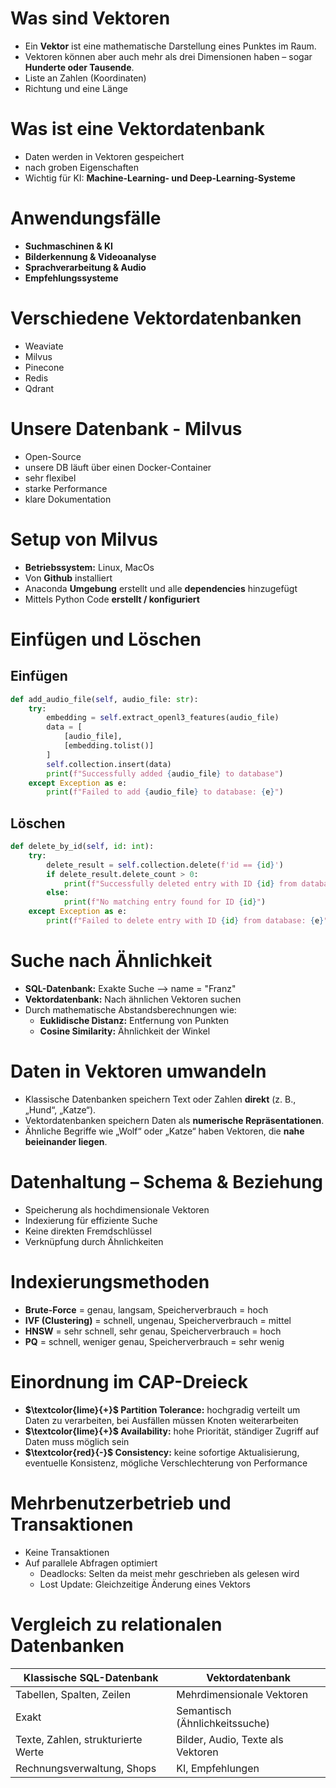 # Was sind Vektoren

- Ein **Vektor** ist eine mathematische Darstellung eines Punktes im Raum.
- Vektoren können aber auch mehr als drei Dimensionen haben – sogar **Hunderte oder Tausende**.
- Liste an Zahlen (Koordinaten)
- Richtung und eine Länge

# Was ist eine Vektordatenbank

- Daten werden in Vektoren gespeichert
- nach groben Eigenschaften
- Wichtig für KI: **Machine-Learning- und Deep-Learning-Systeme**

# Anwendungsfälle

- **Suchmaschinen & KI**
- **Bilderkennung & Videoanalyse**
- **Sprachverarbeitung & Audio**
- **Empfehlungssysteme**

# Verschiedene Vektordatenbanken

- Weaviate
- Milvus
- Pinecone
- Redis
- Qdrant

# Unsere Datenbank - Milvus

- Open-Source
- unsere DB läuft über einen Docker-Container
- sehr flexibel
- starke Performance
- klare Dokumentation

# Setup von Milvus

- **Betriebssystem:** Linux, MacOs
- Von **Github** installiert
- Anaconda **Umgebung** erstellt und alle **dependencies** hinzugefügt
- Mittels Python Code **erstellt / konfiguriert**

# Einfügen und Löschen

## Einfügen

```python
def add_audio_file(self, audio_file: str):
    try:
        embedding = self.extract_openl3_features(audio_file)
        data = [
            [audio_file],
            [embedding.tolist()]
        ]
        self.collection.insert(data)
        print(f"Successfully added {audio_file} to database")
    except Exception as e:
        print(f"Failed to add {audio_file} to database: {e}")
```

## Löschen

```python
def delete_by_id(self, id: int):
    try:
        delete_result = self.collection.delete(f'id == {id}')
        if delete_result.delete_count > 0:
            print(f"Successfully deleted entry with ID {id} from database")
        else:
            print(f"No matching entry found for ID {id}")
    except Exception as e:
        print(f"Failed to delete entry with ID {id} from database: {e}")
```

# Suche nach Ähnlichkeit

- **SQL-Datenbank:** Exakte Suche --> name = "Franz"
- **Vektordatenbank:** Nach ähnlichen Vektoren suchen
- Durch mathematische Abstandsberechnungen wie:
  - **Euklidische Distanz:** Entfernung von Punkten
  - **Cosine Similarity:** Ähnlichkeit der Winkel

# Daten in Vektoren umwandeln

- Klassische Datenbanken speichern Text oder Zahlen **direkt** (z. B., „Hund“, „Katze“).
- Vektordatenbanken speichern Daten als **numerische Repräsentationen**.
- Ähnliche Begriffe wie „Wolf“ oder „Katze“ haben Vektoren, die **nahe beieinander liegen**.

# Datenhaltung – Schema & Beziehung

- Speicherung als hochdimensionale Vektoren
- Indexierung für effiziente Suche
- Keine direkten Fremdschlüssel
- Verknüpfung durch Ähnlichkeiten

# Indexierungsmethoden

- **Brute-Force** = genau, langsam, Speicherverbrauch = hoch
- **IVF (Clustering)** = schnell, ungenau, Speicherverbrauch = mittel
- **HNSW** = sehr schnell, sehr genau, Speicherverbrauch = hoch
- **PQ** = schnell, weniger genau, Speicherverbrauch = sehr wenig

# Einordnung im CAP-Dreieck

- **$\textcolor{lime}{+}$ Partition Tolerance:** hochgradig verteilt um Daten zu verarbeiten, bei Ausfällen müssen Knoten weiterarbeiten
- **$\textcolor{lime}{+}$ Availability:** hohe Priorität, ständiger Zugriff auf Daten muss möglich sein
- **$\textcolor{red}{-}$ Consistency:** keine sofortige Aktualisierung, eventuelle Konsistenz, mögliche Verschlechterung von Performance

# Mehrbenutzerbetrieb und Transaktionen

- Keine Transaktionen
- Auf parallele Abfragen optimiert
  - Deadlocks: Selten da meist mehr geschrieben als gelesen wird
  - Lost Update: Gleichzeitige Änderung eines Vektors

# Vergleich zu relationalen Datenbanken

| Klassische SQL-Datenbank | Vektordatenbank |
|--------------------------|-----------------|
| Tabellen, Spalten, Zeilen | Mehrdimensionale Vektoren |
| Exakt                    | Semantisch (Ähnlichkeitssuche) |
| Texte, Zahlen, strukturierte Werte | Bilder, Audio, Texte als Vektoren |
| Rechnungsverwaltung, Shops | KI, Empfehlungen |